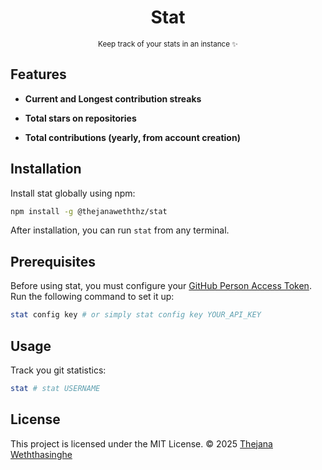 <h1 align="center">Stat</h1>
<p align="center"><sup>Keep track of your stats in an instance ✨</sup></p>

## Features

- **Current and Longest contribution streaks**

- **Total stars on repositories**

- **Total contributions (yearly, from account creation)**

## Installation

Install stat globally using npm:

```bash
npm install -g @thejanaweththz/stat
```

After installation, you can run `stat` from any terminal.

## Prerequisites

Before using stat, you must configure your [GitHub Person Access Token](https://github.com/settings/tokens). Run the following command to set it up:

```bash
stat config key # or simply stat config key YOUR_API_KEY
```

## Usage

Track you git statistics:

```bash
stat # stat USERNAME
```

## License

This project is licensed under the MIT License.
© 2025 [Thejana Weththasinghe](https://github.com/thejanaweththz)
